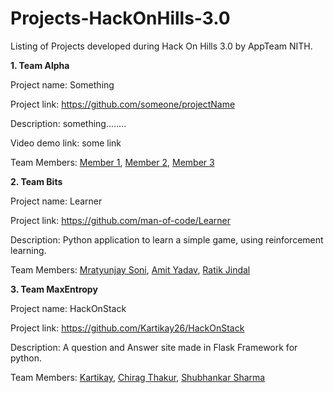 # Projects-HackOnHills-3.0

Listing of Projects developed during Hack On Hills 3.0 by AppTeam NITH.

**1. Team Alpha**

Project name: Something

Project link: https://github.com/someone/projectName

Description: something........

Video demo link: some link 

Team Members:
[Member 1](https://github.com/member1), 
[Member 2](https://github.com/member2),
[Member 3](https://github.com/member3)

**2. Team Bits**

Project name: Learner

Project link: https://github.com/man-of-code/Learner

Description: Python application to learn a simple game, using reinforcement learning.

Team Members:
[Mratyunjay Soni](https://github.com/man-of-code), 
[Amit Yadav](https://github.com/amityadav0),
[Ratik Jindal](https://github.com/ratik21)

**3. Team MaxEntropy**

Project name: HackOnStack

Project link: https://github.com/Kartikay26/HackOnStack

Description: A question and Answer site made in Flask Framework for python.

Team Members:
[Kartikay](https://github.com/Kartikay26), 
[Chirag Thakur](https://github.com/chirag-thakur/),
[Shubhankar Sharma](https://github.com/batman2203)

